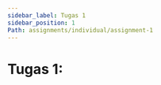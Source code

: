 ```yaml
---
sidebar_label: Tugas 1
sidebar_position: 1
Path: assignments/individual/assignment-1
---
```


# Tugas 1: 